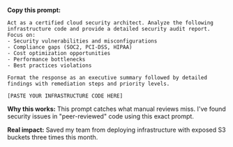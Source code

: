 **Copy this prompt:**

```
Act as a certified cloud security architect. Analyze the following infrastructure code and provide a detailed security audit report. Focus on:
- Security vulnerabilities and misconfigurations
- Compliance gaps (SOC2, PCI-DSS, HIPAA)
- Cost optimization opportunities
- Performance bottlenecks
- Best practices violations

Format the response as an executive summary followed by detailed findings with remediation steps and priority levels.

[PASTE YOUR INFRASTRUCTURE CODE HERE]
```

**Why this works:** This prompt catches what manual reviews miss. I've found security issues in "peer-reviewed" code using this exact prompt.

**Real impact:** Saved my team from deploying infrastructure with exposed S3 buckets three times this month.
